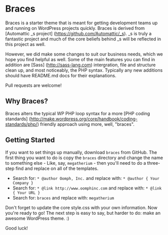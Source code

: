 Braces
===========

Braces is a starter theme that is meant for getting development teams up and running on WordPress projects quickly. Braces is derived from [Automattic _s project] (https://github.com/Automattic/_s). _s is truly a fantastic project and much of the core beliefs behind _s will be reflected in this project as well.

However, we did make some changes to suit our business needs, which we hope you find helpful as well. Some of the main features you can find in addition are [Sass] (http://sass-lang.com) intergration, file and structure clean up, and most noticeably, the PHP syntax. Typically any new additions should have README.md docs for their explanations.

Pull requests are welcome!

Why Braces?
---------------

Braces alters the typical WP PHP loop syntax for a more [PHP coding standards] (http://make.wordpress.org/core/handbook/coding-standards/php/) friendly approach using more, well, "braces".

Getting Started
---------------

If you want to set things up manually, download `braces` from GitHub. The first thing you want to do is copy the `braces` directory and change the name to something else - Like, say, `megatherium` - then you'll need to do a three-step find and replace on all of the templates.

* Search for: `* @author Oomph, Inc.` and replace with: `* @author { Your Company }`
* Search for: `* @link http://www.oomphinc.com` and replace with: `* @link { Your URL }`
* Search for: `braces` and replace with: `megatherium`

Don't forget to update the core style.css with your own information.
Now you're ready to go! The next step is easy to say, but harder to do: make an awesome WordPress theme. :)

Good luck!